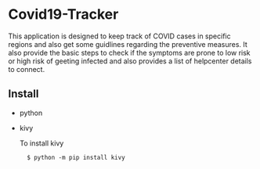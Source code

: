 # Covid19-Tracker

This application is designed to keep track of COVID cases in specific regions and also get some guidlines regarding the preventive measures. It also provide the basic steps to check if the symptoms are prone to low risk or high risk of geeting infected and also provides a list of helpcenter details to connect.

## Install
- python
- kivy

  To install kivy 
  ```
    $ python -m pip install kivy
  ````
  
